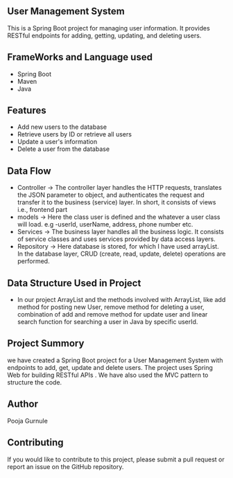 
## User Management System


This is a Spring Boot project for managing user information. It provides RESTful endpoints for adding, getting, updating, and deleting users.

## FrameWorks and Language used
- Spring Boot
 - Maven
 - Java

## Features

- Add new users to the database
- Retrieve users by ID or retrieve all users
- Update a user's information
- Delete a user from the database

## Data Flow 
         
- Controller ->  The controller layer handles the HTTP requests, translates the JSON parameter to object, and authenticates the request and transfer it to the business (service) layer. In short, it consists of views i.e., frontend part
- models -> Here the class user is defined and the whatever a user class will load. e.g -userId, userName, address, phone number etc.
- Services -> The business layer handles all the business logic. It consists of service classes and uses services provided by data access layers.
- Repository -> Here database is stored, for which I have used arrayList. In the database layer, CRUD (create, read, update, delete) operations are performed.

## Data Structure Used in Project 
  - In our project ArrayList and the methods involved with ArrayList, like add method for posting new User, remove method for deleting a user, combination of add and remove method for update user and linear search function for searching a user in Java by specific userId.



## Project Summory
we have created a Spring Boot project for a User Management System with endpoints to add, get, update and delete users. The project uses Spring Web for building RESTful APIs . We have also used the MVC pattern to structure the code.

## Author 
Pooja Gurnule
## Contributing

If you would like to contribute to this project, please submit a pull request or report an issue on the GitHub repository.



